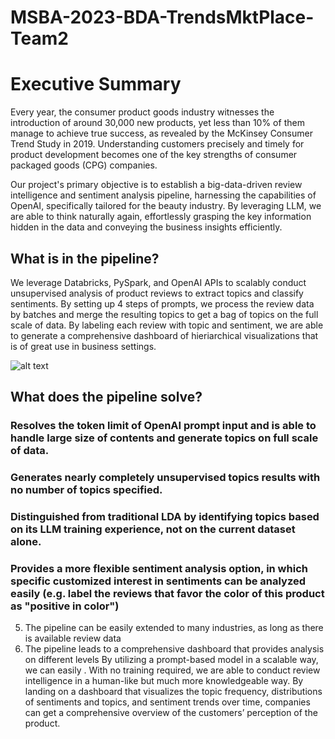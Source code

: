 # MSBA-2023-BDA-TrendsMktPlace-Team2
# Executive Summary

Every year, the consumer product goods industry witnesses the introduction of around 30,000 new products, yet less than 10% of them manage to achieve true success, as revealed by the McKinsey Consumer Trend Study in 2019. Understanding customers precisely and timely for product development becomes one of the key strengths of consumer packaged goods (CPG) companies. 

Our project's primary objective is to establish a big-data-driven review intelligence and sentiment analysis pipeline, harnessing the capabilities of OpenAI, specifically tailored for the beauty industry. By leveraging LLM, we are able to think naturally again, effortlessly grasping the key information hidden in the data and conveying the business insights efficiently. 

## What is in the pipeline? 
We leverage Databricks, PySpark, and OpenAI APIs to scalably conduct unsupervised analysis of product reviews to extract topics and classify sentiments. By setting up 4 steps of prompts, we process the review data by batches and merge the resulting topics to get a bag of topics on the full scale of data. By labeling each review with topic and sentiment, we are able to generate a comprehensive dashboard of hieriarchical visualizations that is of great use in business settings. 

![alt text](https://github.com/Xingyue-Wang47/MSBA-2023-BDA-TrendsMktPlace-Team2/blob/main/Pipeline%20Flowchart)

## What does the pipeline solve? 
### Resolves the token limit of OpenAI prompt input and is able to handle large size of contents and generate topics on full scale of data. 
### Generates nearly completely unsupervised topics results with no number of topics specified. 
### Distinguished from traditional LDA by identifying topics based on its LLM training experience, not on the current dataset alone. 
### Provides a more flexible sentiment analysis option, in which specific customized interest in sentiments can be analyzed easily (e.g. label the reviews that favor the color of this product as "positive in color")

5. The pipeline can be easily extended to many industries, as long as there is available review data
6. The pipeline leads to a comprehensive dashboard that provides analysis on different levels
By utilizing a prompt-based model in a scalable way, we can easily . With no training required, we are able to conduct review intelligence in a human-like but much more knowledgeable way. By landing on a dashboard that visualizes the topic frequency, distributions of sentiments and topics, and sentiment trends over time, companies can get a comprehensive overview of the customers’ perception of the product. 
